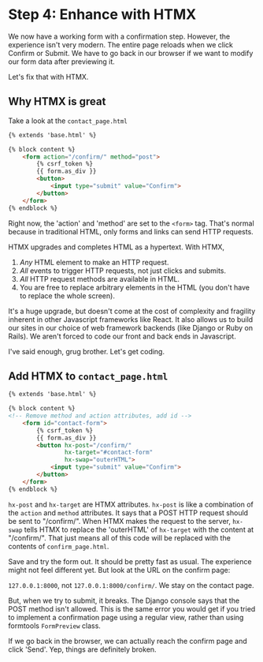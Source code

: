 # Step 4: Enhance with HTMX
We now have a working form with a confirmation step.
However, the experience isn't very modern.
The entire page reloads when we click Confirm or Submit.
We have to go back in our browser if we want to modify our form data after previewing it.

Let's fix that with HTMX.

## Why HTMX is great

Take a look at the `contact_page.html`

```html
{% extends 'base.html' %}

{% block content %}
    <form action="/confirm/" method="post">
        {% csrf_token %}
        {{ form.as_div }}
        <button>
            <input type="submit" value="Confirm">
        </button>
    </form>
{% endblock %}
```
Right now, the 'action' and 'method' are set to the `<form>` tag.
That's normal because in traditional HTML, only forms and links can send HTTP requests.

HTMX upgrades and completes HTML as a hypertext. With HTMX, 

1. _Any_ HTML element to make an HTTP request.
2. _All_ events to trigger HTTP requests, not just clicks and submits.
3. _All_ HTTP request methods are available in HTML.
4. You are free to replace arbitrary elements in the HTML (you don't have to replace the whole screen).

It's a huge upgrade, but doesn't come at the cost of complexity and fragility inherent in other Javascript frameworks like React.
It also allows us to build our sites in our choice of web framework backends (like Django or Ruby on Rails).
We aren't forced to code our front and back ends in Javascript.

I've said enough, grug brother. Let's get coding.

## Add HTMX to `contact_page.html`

```html
{% extends 'base.html' %}

{% block content %}
<!-- Remove method and action attributes, add id -->
    <form id="contact-form">
        {% csrf_token %}
        {{ form.as_div }}
        <button hx-post="/confirm/"
                hx-target="#contact-form"
                hx-swap="outerHTML">
            <input type="submit" value="Confirm">
        </button>
    </form>
{% endblock %}
```
`hx-post` and `hx-target` are HTMX attributes.
`hx-post` is like a combination of the `action` and `method` attributes.
It says that a POST HTTP request should be sent to "/confirm/".
When HTMX makes the request to the server, `hx-swap` tells
HTMX to replace the 'outerHTML' of `hx-target` with the content at "/confirm/".
That just means all of this code will be replaced with the contents of `confirm_page.html`.

Save and try the form out. It should be pretty fast as usual. 
The experience might not feel different yet. But look at the URL on the confirm page:

`127.0.0.1:8000`, not `127.0.0.1:8000/confirm/`. We stay on the contact page.

But, when we try to submit, it breaks. The Django console says that the POST method isn't allowed.
This is the same error you would get if you tried to implement a confirmation page using a regular view,
rather than using formtools `FormPreview` class.

If we go back in the browser, we can actually reach the confirm page and click 'Send'.
Yep, things are definitely broken.